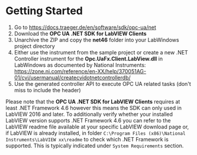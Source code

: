 # Getting Started

1. Go to <https://docs.traeger.de/en/software/sdk/opc-ua/net>
2. Download the **OPC UA .NET SDK for LabVIEW Clients**
3. Unarchive the ZIP and copy the **net46** folder into your LabWindows project directory
4. Either use the instrument from the sample project or create a new .NET Controller instrument for the **Opc.UaFx.Client.LabView.dll** in LabWindows as documented by National Instruments: <https://zone.ni.com/reference/en-XX/help/370051AG-01/cvi/usermanual/createcvidotnetcontrollerdb/>
5. Use the generated controller API to execute OPC UA related tasks (don't miss to include the header)

Please note that the **OPC UA .NET SDK for LabVIEW Clients** requires at least .NET Framework 4.6 however this means the SDK can only used in LabVIEW 2016 and later. To additionally verify whether your installed LabVIEW version supports .NET Framework 4.6 you can refer to the LabVIEW readme file available at your specific LabVIEW download page or, if LabVIEW is already installed, in folder ``C:\Program Files (x86)\National Instruments\LabVIEW xx\readme`` to check which .NET Framework is supported. This is typically indicated under ``System Requirements`` section.
